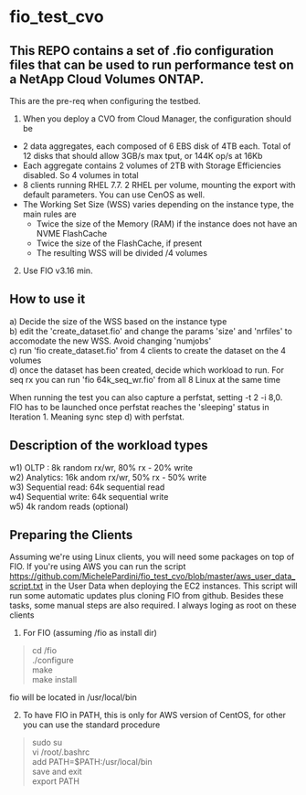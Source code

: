 # fio_test_cvo

## This REPO contains a set of .fio configuration files that can be used to run performance test on a NetApp Cloud Volumes ONTAP.

This are the pre-req when configuring the testbed.
1) When you deploy a CVO from Cloud Manager, the configuration should be
  - 2 data aggregates, each composed of 6 EBS disk of 4TB each. Total of 12 disks that should allow 3GB/s max tput, or 144K op/s at 16Kb
  - Each aggregate contains 2 volumes of 2TB with Storage Efficiencies disabled. So 4 volumes in total
  - 8 clients running RHEL 7.7. 2 RHEL per volume, mounting the export with default parameters. You can use CenOS as well.
  - The Working Set Size (WSS) varies depending on the instance type, the main rules are
      - Twice the size of the Memory (RAM) if the instance does not have an NVME FlashCache
      - Twice the size of the FlashCache, if present
      - The resulting WSS will be divided /4 volumes
      
2) Use FIO v3.16 min.

## How to use it

a) Decide the size of the WSS based on the instance type<br/>
b) edit the 'create_dataset.fio' and change the params 'size' and 'nrfiles' to accomodate the new WSS. Avoid changing 'numjobs'<br/>
c) run 'fio create_dataset.fio' from 4 clients to create the dataset on the 4 volumes<br/>
d) once the dataset has been created, decide which workload to run. For seq rx you can run 'fio 64k_seq_wr.fio' from all 8 Linux at the same time<br/>

When running the test you can also capture a perfstat, setting -t 2 -i 8,0. FIO has to be launched once perfstat reaches the 'sleeping' status in Iteration 1. Meaning sync step d) with perfstat. 

## Description of the workload types<br/>

w1) OLTP : 8k random rx/wr, 80% rx - 20% write<br/>
w2) Analytics: 16k andom rx/wr, 50% rx - 50% write<br/>
w3) Sequential read: 64k sequential read<br/>
w4) Sequential write: 64k sequential write<br/>
w5) 4k random reads (optional)<br/>

## Preparing the Clients

Assuming we're using Linux clients, you will need some packages on top of FIO. If you're using AWS you can run the script https://github.com/MichelePardini/fio_test_cvo/blob/master/aws_user_data_script.txt in the User Data when deploying the EC2 instances. This script will run some automatic updates plus cloning FIO from github. Besides these tasks, some manual steps are also required.
I always loging as root on these clients

1) For FIO (assuming /fio as install dir)<br/>
  > cd /fio<br/>
  > ./configure<br/>
  > make<br/>
  > make install<br/>
  
  fio will be located in /usr/local/bin

2) To have FIO in PATH, this is only for AWS version of CentOS, for other you can use the standard procedure
  > sudo su<br/>
  > vi /root/.bashrc<br/>
  add PATH=$PATH:/usr/local/bin<br/>
  save and exit<br/>
  > export PATH<br/>







